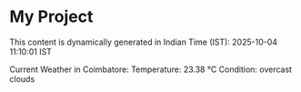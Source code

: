 # My Project

This content is dynamically generated in Indian Time (IST): 2025-10-04 11:10:01 IST


Current Weather in Coimbatore:
Temperature: 23.38 °C
Condition: overcast clouds

